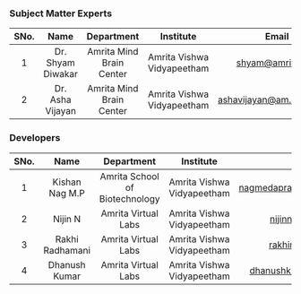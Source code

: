 
### Subject Matter Experts
| SNo. | Name | Department | Institute | Email |
| :---: | :---: | :---: | :---: | :---: |
| 1 | Dr. Shyam Diwakar | Amrita Mind Brain Center | Amrita Vishwa Vidyapeetham | shyam@amrita.edu 
| 2 | Dr. Asha Vijayan | Amrita Mind Brain Center | Amrita Vishwa Vidyapeetham | ashavijayan@am.amrita.edu

### Developers
| SNo. | Name | Department | Institute | Email |
| :---: | :---: | :---: | :---: | :---: |
| 1 | Kishan Nag M.P | Amrita School of Biotechnology | Amrita Vishwa Vidyapeetham | nagmedapraveenkishan@gmail.com|
| 2 | Nijin N | Amrita Virtual Labs | Amrita Vishwa Vidyapeetham | nijinn@am.amrita.edu
| 3 | Rakhi Radhamani | Amrita Virtual Labs | Amrita Vishwa Vidyapeetham | rakhir@am.amrita.edu
| 4 | Dhanush Kumar | Amrita Virtual Labs | Amrita Vishwa Vidyapeetham | dhanushkumar@am.amrita.edu 
